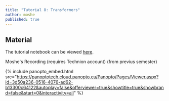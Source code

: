 ```yaml
---
title: "Tutorial 8: Transformers"
author: moshe
published: true
---
```



## Material

The tutorial notebook can be viewed [here](https://nbviewer.org/github/vistalab-technion/cs236781-tutorials/blob/master/t10-%20Transformers/tutorial10-Transformers.ipynb).


Moshe's Recording (requires Technion account) (from previus semester)

{% include panopto_embed.html src="https://panoptotech.cloud.panopto.eu/Panopto/Pages/Viewer.aspx?id=3d50a236-0516-4076-ad62-b13300c64122&autoplay=false&offerviewer=true&showtitle=true&showbrand=false&start=0&interactivity=all" %}


